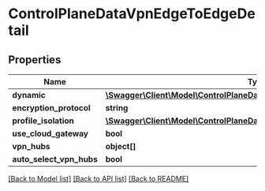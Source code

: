 # ControlPlaneDataVpnEdgeToEdgeDetail

## Properties
Name | Type | Description | Notes
------------ | ------------- | ------------- | -------------
**dynamic** | [**\Swagger\Client\Model\ControlPlaneDataVpnEdgeToEdgeDetailDynamic**](ControlPlaneDataVpnEdgeToEdgeDetailDynamic.md) |  | [optional] 
**encryption_protocol** | **string** |  | [optional] 
**profile_isolation** | [**\Swagger\Client\Model\ControlPlaneDataVpnEdgeToEdgeDetailProfileIsolation**](ControlPlaneDataVpnEdgeToEdgeDetailProfileIsolation.md) |  | [optional] 
**use_cloud_gateway** | **bool** |  | [optional] 
**vpn_hubs** | **object[]** |  | [optional] 
**auto_select_vpn_hubs** | **bool** |  | [optional] 

[[Back to Model list]](../README.md#documentation-for-models) [[Back to API list]](../README.md#documentation-for-api-endpoints) [[Back to README]](../README.md)


